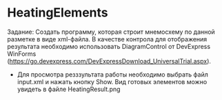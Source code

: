 # HeatingElements

Задание:
Cоздать программу, которая строит мнемосхему по данной разметке в виде xml-файла. В качестве контрола для отображения результата необходимо использовать DiagramControl от DevExpress WinForms (https://go.devexpress.com/DevExpressDownload_UniversalTrial.aspx).

* Для просмотра резззультата работы необходимо выбрать файл input.xml и нажать кнопку Show. Вид готовых элементов можно увидеть в файле HeatingResult.png

